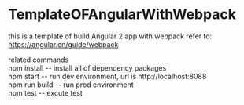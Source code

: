# TemplateOFAngularWithWebpack
this is a template of build Angular 2 app with webpack
refer to: https://angular.cn/guide/webpack

related commands <br/>
npm install -- install all of dependency packages <br/>
npm start -- run dev environment, url is http://localhost:8088 <br/>
npm run build -- run prod environment <br/>
npm test -- excute test <br/>
